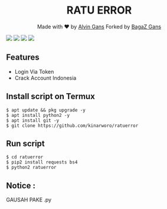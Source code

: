 <h1 align="center">
  RATU ERROR
</h1>
</div>
<p align="center">
  Made with ❤️ by <a href="https://github.com/kinarworo">Alvin Gans</a>
  Forked by <a href="https://www.facebook.com/bagazstoreid">BagaZ Gans</a>
</p>

   ![](https://img.shields.io/badge/Language-1-blue) ![](https://img.shields.io/badge/Python-3.7-green) ![](https://img.shields.io/badge/Size-5KB-orange) ![](https://img.shields.io/badge/Relase-16-09-20-brightgreen)

## Features
* Login Via Token
* Crack Account Indonesia
## Install script on Termux
```
$ apt update && pkg upgrade -y
$ apt install python2 -y
$ apt install git -y
$ git clone https://github.com/kinarworo/ratuerror
```

## Run script
```
$ cd ratuerror
$ pip2 install requests bs4
$ python2 ratuerror
```
## Notice :
GAUSAH PAKE .py
```
